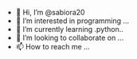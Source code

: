 - 👋 Hi, I’m @sabiora20
- 👀 I’m interested in programming ...
- 🌱 I’m currently learning .python..
- 💞️ I’m looking to collaborate on ...
- 📫 How to reach me ...

<!---
sabiora20/sabiora20 is a ✨ special ✨ repository because its `README.md` (this file) appears on your GitHub profile.
You can click the Preview link to take a look at your changes.
--->
